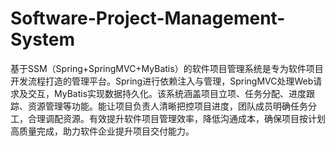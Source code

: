 # Software-Project-Management-System
基于SSM（Spring+SpringMVC+MyBatis）的软件项目管理系统是专为软件项目开发流程打造的管理平台。Spring进行依赖注入与管理，SpringMVC处理Web请求及交互，MyBatis实现数据持久化。该系统涵盖项目立项、任务分配、进度跟踪、资源管理等功能。能让项目负责人清晰把控项目进度，团队成员明确任务分工，合理调配资源。有效提升软件项目管理效率，降低沟通成本，确保项目按计划高质量完成，助力软件企业提升项目交付能力。
